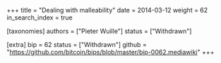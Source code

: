 +++
title = "Dealing with malleability"
date = 2014-03-12
weight = 62
in_search_index = true

[taxonomies]
authors = ["Pieter Wuille"]
status = ["Withdrawn"]

[extra]
bip = 62
status = ["Withdrawn"]
github = "https://github.com/bitcoin/bips/blob/master/bip-0062.mediawiki"
+++

